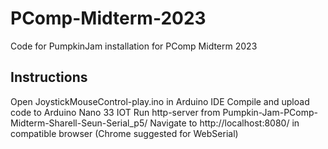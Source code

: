 # PComp-Midterm-2023
Code for PumpkinJam installation for PComp Midterm 2023

## Instructions
Open JoystickMouseControl-play.ino in Arduino IDE
Compile and upload code to Arduino Nano 33 IOT
Run http-server from Pumpkin-Jam-PComp-Midterm-Sharell-Seun-Serial_p5/
Navigate to http://localhost:8080/ in compatible browser (Chrome suggested for WebSerial)


